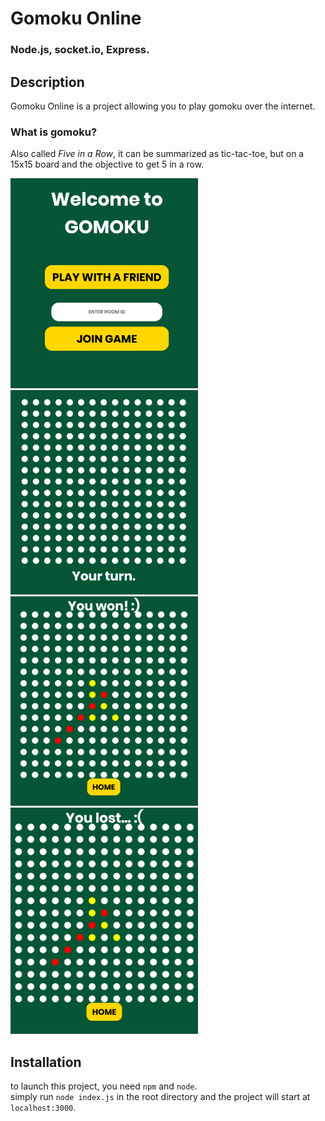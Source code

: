 # Gomoku Online
### Node.js, socket.io, Express.
## Description
Gomoku Online is a project allowing you to play gomoku over the internet.<br/>
### What is gomoku?<br/>
Also called *Five in a Row*, it can be summarized as tic-tac-toe, but on a 15x15 board and the objective to get 5 in a row.

<img src="https://github.com/VincentPikand/gomoku/blob/master/screenshots/ss1.png?raw=true" width="300"><br/>
<img src="https://github.com/VincentPikand/gomoku/blob/master/screenshots/ss3.png?raw=true" width="300">
<img src="https://github.com/VincentPikand/gomoku/blob/master/screenshots/ss4.png?raw=true" width="300">
<img src="https://github.com/VincentPikand/gomoku/blob/master/screenshots/ss2.png?raw=true" width="300">

## Installation
to launch this project, you need ``npm`` and ``node``. <br/>
simply run ``node index.js`` in the root directory and the project will start at ``localhost:3000``.
